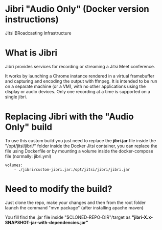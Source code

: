 # Jibri "Audio Only" (Docker version instructions)

JItsi BRoadcasting Infrastructure

# What is Jibri

Jibri provides services for recording or streaming a Jitsi Meet conference.

It works by launching a Chrome instance rendered in a virtual framebuffer and capturing and encoding the output with ffmpeg. It is intended to be run on a separate machine (or a VM), with no other applications using the display or audio devices. Only one recording at a time is supported on a single jibri.

# Replacing Jibri with the "Audio Only" build
To use this custom build you just need to replace the **jibri.jar** file inside the "/opt/jitsi/jibri/" folder inside the Docker Jitsi container, you can replace the file using Dockerfile or by mounting a volume inside the docker-compose file (normally: jibri.yml)

```
volumes:
    - ./jibri/custom-jibri.jar:/opt/jitsi/jibri/jibri.jar
```

# Need to modify the build?
Just clone the repo, make your changes and then from the root folder launch the command "mvn package" (after installing apache maven)

You fill find the .jar file inside "$CLONED-REPO-DIR"/target as **"jibri-X.x-SNAPSHOT-jar-with-dependencies.jar"**
